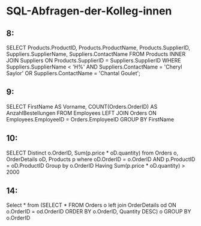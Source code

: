 # SQL-Abfragen-der-Kolleg-innen


## 8:
SELECT Products.ProductID, Products.ProductName, Products.SupplierID, Suppliers.SupplierName, Suppliers.ContactName FROM Products INNER JOIN Suppliers ON Products.SupplierID = Suppliers.SupplierID WHERE Suppliers.SupplierName < 'H%' AND Suppliers.ContactName = 'Cheryl Saylor' OR Suppliers.ContactName = 'Chantal Goulet';

## 9:
SELECT FirstName AS Vorname, COUNT(Orders.OrderID) AS AnzahlBestellungen FROM Employees LEFT JOIN Orders ON Employees.EmployeeID = Orders.EmployeeID GROUP BY FirstName

## 10:
SELECT Distinct o.OrderID, Sum(p.price * oD.quantity)  from Orders o, OrderDetails oD, Products p where oD.OrderID = o.OrderID AND p.ProductID = oD.ProductID Group by o.OrderID Having Sum(p.price * oD.quantity) > 2000

## 14:
Select * from (SELECT * FROM Orders o left join OrderDetails od ON o.OrderID = od.OrderID ORDER BY o.OrderID, Quantity DESC) o GROUP BY o.OrderID
